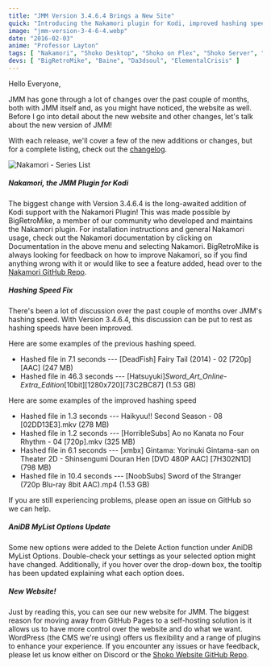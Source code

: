 ```yaml
---
title: "JMM Version 3.4.6.4 Brings a New Site"
quick: "Introducing the Nakamori plugin for Kodi, improved hashing speeds, and a brand-new website."
image: "jmm-version-3-4-6-4.webp"
date: "2016-02-03"
anime: "Professor Layton"
tags: [ "Nakamori", "Shoko Desktop", "Shoko on Plex", "Shoko Server", "Website" ]
devs: [ "BigRetroMike", "Baine", "Da3dsoul", "ElementalCrisis" ]
---
```


Hello Everyone,

JMM has gone through a lot of changes over the past couple of months, both with JMM itself and, as you might have
noticed, the website as well. Before I go into detail about the new website and other changes, let's talk about the new
version of JMM!

With each release, we'll cover a few of the new additions or changes, but for a complete listing, check out
the [changelog](https://docs.shokoanime.com/changelog).

![Nakamori - Series List](/images/blog/jmm-version-3-4-6-4-nakamori.webp)

##### Nakamori, the JMM Plugin for Kodi

The biggest change with Version 3.4.6.4 is the long-awaited addition of Kodi support with the Nakamori Plugin! This was
made possible by BigRetroMike, a member of our community who developed and maintains the Nakamori plugin. For
installation instructions and general Nakamori usage, check out the Nakamori documentation by clicking on Documentation
in the above menu and selecting Nakamori. BigRetroMike is always looking for feedback on how to improve Nakamori, so if
you find anything wrong with it or would like to see a feature added, head over to
the [Nakamori GitHub Repo](https://github.com/bigretromike/nakamoriplugin/issues).

##### Hashing Speed Fix

There's been a lot of discussion over the past couple of months over JMM's hashing speed. With Version 3.4.6.4, this
discussion can be put to rest as hashing speeds have been improved.

Here are some examples of the previous hashing speed.

- Hashed file in 7.1 seconds --- [DeadFish] Fairy Tail (2014) - 02 [720p][AAC] (247 MB)
- Hashed file in 46.3 seconds --- [Hatsuyuki]_Sword_Art_Online_-_Extra_Edition_[10bit][1280x720][73C2BC87] (1.53 GB)

Here are some examples of the improved hashing speed

- Hashed file in 1.3 seconds --- Haikyuu!! Second Season - 08 [02DD13E3].mkv (278 MB)
- Hashed file in 1.2 seconds --- [HorribleSubs] Ao no Kanata no Four Rhythm - 04 [720p].mkv (325 MB)
- Hashed file in 6.1 seconds --- [xmbx] Gintama: Yorinuki Gintama-san on Theater 2D - Shinsengumi Douran
  Hen [DVD 480P AAC] [7H302N1D] (798 MB)
- Hashed file in 10.4 seconds --- [NoobSubs] Sword of the Stranger (720p Blu-ray 8bit AAC).mp4 (1.53 GB)

If you are still experiencing problems, please open an issue on GitHub so we can help.

##### AniDB MyList Options Update

Some new options were added to the Delete Action function under AniDB MyList Options. Double-check your settings as your
selected option might have changed. Additionally, if you hover over the drop-down box, the tooltip has been updated
explaining what each option does.

##### New Website!

Just by reading this, you can see our new website for JMM. The biggest reason for moving away from GitHub Pages to a
self-hosting solution is it allows us to have more control over the website and do what we want. WordPress (the CMS
we're using) offers us flexibility and a range of plugins to enhance your experience. If you encounter any issues or
have feedback, please let us know either on Discord or
the [Shoko Website GitHub Repo](https://github.com/ShokoAnime/ShokoSite).
